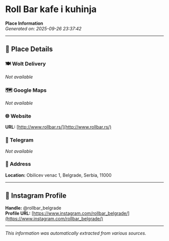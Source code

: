 # Roll Bar kafe i kuhinja

**Place Information**  
*Generated on: 2025-09-26 23:37:42*

---

## 📍 Place Details

### 🍽️ Wolt Delivery
*Not available*

### 🗺️ Google Maps
*Not available*

### 🌐 Website
**URL:** [http://www.rollbar.rs/](http://www.rollbar.rs/)

### 📱 Telegram
*Not available*

### 📍 Address
**Location:** Obilicev venac 1, Belgrade, Serbia, 11000

---

## 🔗 Instagram Profile

**Handle:** @rollbar_belgrade  
**Profile URL:** [https://www.instagram.com/rollbar_belgrade/](https://www.instagram.com/rollbar_belgrade/)

---

*This information was automatically extracted from various sources.*
